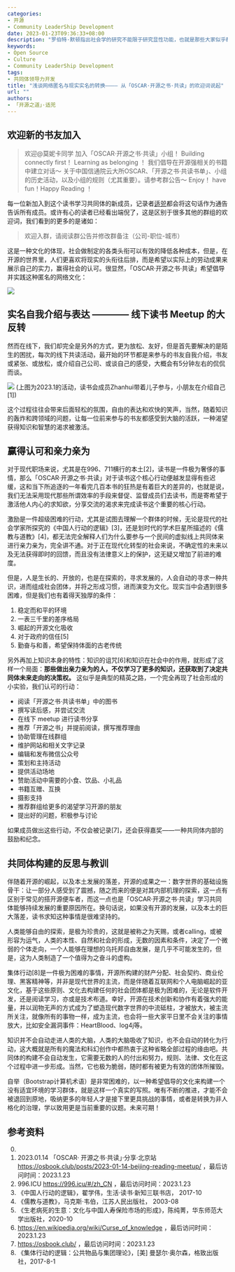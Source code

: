 ```yaml
---
categories:
- 开源
- Community LeaderShip Development
date: 2023-01-23T09:36:33+08:00
description: "罗伯特·默顿指出社会学的研究不能限于研究显性功能，也就是那些大家似乎都可以看得见的现象，某个开源项目可以解决什么问题，能够节省成本，而更为重要的任务是发现和探讨不为目标制定者和执行者所发觉，而事实上已产生结果或客观效果的潜功能，即研究社会行为的非预期的后果[3]。读书会并非看起来仅仅只有读书那么的简单，加上开源就更加的令人着迷不已。"
keywords:
- Open Source
- Culture
- Community LeaderShip Development
tags:
- 共同体领导力开发
title: "浅谈网络匿名与现实实名的转换———— 从「OSCAR·开源之书·共读」的欢迎词说起"
url: ""
authors:
- 「开源之道」·适兕
---
```

## 欢迎新的书友加入

> 欢迎@莫妮卡同学 加入「OSCAR·开源之书·共读」小组！
> Building connectly first！ Learning as belonging ！ 
> 我们倡导在开源强相关的书籍中建立对话～
> 关于中国信通院云大所OSCAR、「开源之书·共读书单」、小组的历史活动，以及小组的规则（尤其重要）。请参考群公告～
> Enjoy！ have fun！Happy Reading ！ 

每一位新加入到这个读书学习共同体的新成员，记录者[适兕](/all_about_kuosi/)都会将这句话作为通告告诉所有成员。或许有心的读者已经看出端倪了，这是区别于很多其他的群组的欢迎词，我们看到的更多的是诸如：

> 欢迎入群，请阅读群公告并修改群备注（公司-职位-城市）

这是一种文化的体现，社会做制定的各类头衔可以有效的降低各种成本，但是，在开源的世界里，人们更喜欢将现实的头衔往后排，而是希望以实际上的劳动成果来展示自己的实力，赢得社会的认可。很显然，「OSCAR·开源之书·共读」希望倡导并实践这种匿名的网络文化：

![](/images/green-book-quotes.jpg)

## 实名自我介绍与表达 ———— 线下读书 Meetup 的大反转

然而在线下，我们却完全是另外的方式，更为放松、友好，但是首先要解决的是陌生的困扰，每次的线下共读活动，最开始的环节都是来参与的书友自我介绍，书友或紧张、或放松，或介绍自己公司、或谈自己的感受，大概会有5分钟左右的侃侃而谈。

![](/images/2023-01-osbook-meetup-selfintroduce.jpeg)
(上图为2023.1的活动，读书会成员Zhanhui带着儿子参与，小朋友在介绍自己[1])

这个过程往往会带来后面轻松的氛围，自由的表达和欢快的笑声，当然，随着知识的轰炸和跨领域的问题，让每一位前来参与的书友都感受到大脑的活跃，一种渴望获得知识和智慧的渴求被激活。

## 赢得认可和亲力亲为

对于现代职场来说，尤其是在996、711横行的本土[2]，读书是一件极为奢侈的事情，那么「OSCAR·开源之书·共读」对于读书这个核心行动便越发显得有些迟缓，这和当下所追逐的一年看完几百本书的狂热是有着巨大的差异的，也就是说，我们无法采用现代那些所谓效率的手段来督促、监督成员们去读书，而是寄希望于激活他人内心的求知欲，分享交流的渴求来完成读书这个重要的核心行动。

激励是一件超级困难的行动，尤其是试图去理解一个群体的时候，无论是现代的社会学家所探究的《中国人行动的逻辑》[3]，还是划时代的学术巨星所描述的《儒教与道教》[4]，都无法完全解释人们为什么要参与一个民间的虚拟线上共同体来进行亲力亲为，完全讲不通。对于正在现代化转型的社会来说，不确定性的未来以及无法获得即时的回馈，而且没有法律意义上的保护，这无疑又增加了前进的难度。

但是，人是生长的、开放的，也是在探索的，寻求发展的，人会自动的寻求一种共识，进而组成社会团体，并将之形成习惯，进而演变为文化。现实当中会遇到很多困难，但是我们也有着得天独厚的条件：

1. 稳定而和平的环境
2. 一表三千里的差序格局
3. 崛起的开源文化吸收
4. 对于政府的信任[5]
5. 勤奋与和善，希望保持体面的古老传统

另外再加上知识本身的特性：知识的诅咒[6]和知识在社会中的作用，就形成了这样一个局面：**那些做出亲力亲为的人，不仅学习了更多的知识，还获取到了决定共同体未来走向的决策权。** 这似乎是典型的精英之路，一个完全再现了社会形成的小实验，我们认可的行动：

* 阅读「开源之书·共读书单」中的图书
* 撰写读后感，并尝试交流
* 在线下 meetup 进行读书分享
* 推荐「开源之书」并提前阅读，撰写推荐理由
* 协助管理在线群组
* 维护网站和相关文字记录
* 编辑和发布微信公众号
* 策划和主持活动
* 提供活动场地
* 赞助活动中需要的小食、饮品、小礼品
* 书籍互赠、互换
* 摄影支持
* 推荐群组给更多的渴望学习开源的朋友
* 提出好的问题，积极参与讨论

如果成员做出这些行动，不仅会被记录[7]，还会获得嘉奖——一种共同体内部的鼓励和纪念。

## 共同体构建的反思与教训

伴随着开源的崛起，以及本土发展的落差，开源的成果之一：数字世界的基础设施骨干：让一部分人感受到了震撼，随之而来的便是对其内部机理的探索，这一点有区别于常见的搭开源便车者，而这一点也是「OSCAR·开源之书·共读」学习共同体能够持续发展的重要原因所在。换句话说，如果没有开源的发展，以及本土的巨大落差，读书求知这种事情是很难坚持的。

人类能够自由的探索，是极为珍贵的，这就是被称之为天赐，或者calling，或被形容为运气，人类的本性、自然和社会的形成，无数的因素和条件，决定了一个微弱的个体走向，一个人能够在理想的乌托邦自由发展，是几乎不可能发生的，但是，这为人类制造了一个值得为之奋斗的虚构。

集体行动[8]是一件极为困难的事情，开源所构建的财产分配、社会契约、商业伦理、黑客精神等，并非是现代世界的主流，而是伴随着互联网和个人电脑崛起的亚文化，基于这些原则、文化去构建任何的社会团体都是极为困难的，无论是软件开发，还是阅读学习，亦或是技术布道。幸好，开源在技术创新和协作有着强大的能量，并以润物无声的方式成为了塑造现代数字世界的中流砥柱，才被放大，被主流所关注，就像所有的事物一样，成为主流，也会将一些大家平日里不会关注的事情放大，比如安全漏洞事件：HeartBlood、log4j等。

知识并不会自动走进人类的大脑，人类的大脑吸收了知识，也不会自动的转化为行动，这大概就是所有的魔法和科幻创作中都热衷于这种省略全部过程的缘由吧。共同体的构建不会自动发生，它需要无数的人的付出和努力，规则、法律、文化在这个过程中进一步形成。当然，它也极为脆弱，随时都有被更为有效的团体所摧毁。

自举（Bootstrap计算机术语）是非常困难的，以一种希望倡导的文化来构建一个没有适宜环境的学习群体，就是这样一个真实的写照。唯有不断的推进，才能不会被退回到原地，吸纳更多的年轻人才是接下里更具挑战的事情，或者是转换为非人格化的治理，学以致用更是当前重要的议题。未来可期！

## 参考资料
0. 
1. 2023.01.14 「OSCAR· 开源之书·共读」·分享·北京站 https://osbook.club/posts/2023-01-14-beijing-reading-meetup/ ，最后访问时间：2023.1.23
2. 996.ICU https://996.icu/#/zh_CN  ，最后访问时间：2023.1.23
3. 《中国人行动的逻辑》，翟学伟，生活·读书·新知三联书店， 2017-10
4. 《儒教与道教》，马克斯·韦伯，江苏人民出版社， 2003-08 
5. 《生老病死的生意：文化与中国人寿保险市场的形成》，陈纯菁，华东师范大学出版社，2020-10
6. https://en.wikipedia.org/wiki/Curse_of_knowledge ，最后访问时间：2023.1.23
7. https://osbook.club/ ，最后访问时间：2023.1.23
8. 《集体行动的逻辑：公共物品与集团理论》，[美] 曼瑟尔·奥尔森，格致出版社，2017-8-1